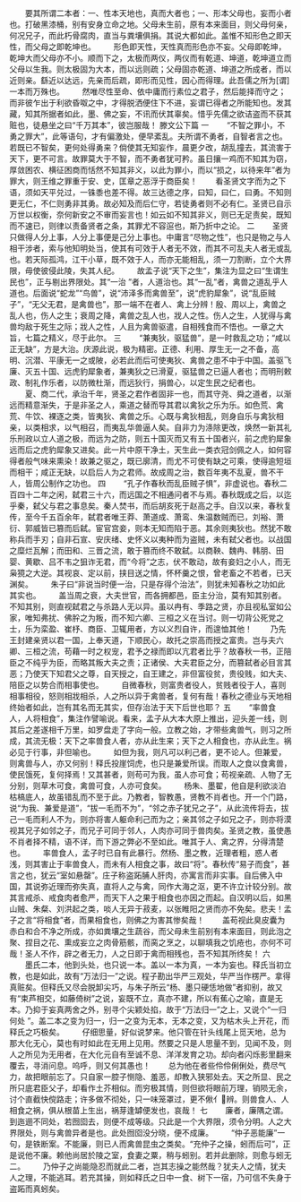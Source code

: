 <!-- { "loadSidebar": true } -->
　　要其所谓二本者：一、性本天地也，真而大者也；一、形本父母也，妄而小者也。打破黑漆桶，别有安身立命之地。父母未生前，原有本来面目，则父母何亲，何况兄子，而此朽骨腐肉，直当与粪壤俱捐。其说大都如此。盖惟不知形色之即天性，而父母之即乾坤也。 
　　形色即天性，天性真而形色亦不妄。父母即乾坤，乾坤大而父母亦不小。顺而下之，太极而两仪，两仪而有乾道、坤道，乾坤道立而父母以生我。则太极固为大本，而以远则疏；父母固亦乾道、坤道之所成者，而以近则亲。繇近以达远，先亲而后疏，即形而见性，因心而得理。此吾儒之所为[谓]一本而万殊也。 
　　然唯尽性至命、依中庸而行素位之君子，然后能择而守之；而非彼乍出于利欲昏呶之中，才得脱洒便住下不进，妄谓已得者之所能知也。发其藏，知其所据者如此，墨、佛之妄，不讯而伏其辜矣。惜乎先儒之欲诘盗而不获其赃也，徒悬坐之曰“千万其本”，彼岂服哉！ 
滕文公下篇
一
　　“不智之罪小，不勇之罪大”，此等语句，才有偏激处，便早紊乱。夫所谓不勇者，自智者言之也。若既已不智矣，更何处得勇来？倘使其无知妄作，晨更夕改，胡乱撞去，其流害于天下，更不可言。故罪莫大于不智，而不勇者犹可矜。虽日攘一鸡而不知其为窃，厚敛困农、横征困商而恬然不知其非义，以此为罪小，而以“损之，以待来年”者为罪大，则王维之罪重于安、史，匡章之恶浮于商臣矣！ 
　　看圣贤文字而为之下语，须如天平兑过，一铢黍也差不得。故三达德之序，曰知，曰仁，曰勇。不知则更无仁，不仁则勇非其勇。故必知及而后仁守，若徒勇者则不必有仁。圣贤已自示万世以权衡，奈何新安之不审而妄言也！如云如不知其非义，则已无足责矣，既知而不速已，则律以责备贤者之条，其罪尤不容逭也，斯乃折中之论。 
二
　　圣贤只做得人分上事，人分上事便是己分上事也。中庸言“尽物之性”，也只是物之与人相干涉者，索与他知明处当，使其有可效于人者无不效，而其不可乱夫人者无或乱也。若天际孤鸿，江干小草，既不效于人，而亦无能相乱，须一刀割断，立个大界限，毋使彼侵此陵，失其人纪。 
　　故孟子说“天下之生”，集注为显之曰“生谓生民也”，正与剔出界限处。其“一治 ”者，人道治也。其“一乱”者，禽兽之道乱乎人道也。后面说“蛇龙”“鸟兽”，说“沛泽多而禽兽至”，说“虎豹犀象”，说“乱臣贼子”，“无父无君，是禽兽也”，那一端不在者人、禽上分辨！殷、周以上，禽兽之乱人也，伤人之生；衰周之降，禽兽之乱人也，戕人之性。伤人之生，人犹得与禽兽均敌于死生之际；戕人之性，人且为禽兽驱遣，自相残食而不悟也。一章之大旨，七篇之精义，尽于此尔。 
三
　　“兼夷狄，驱猛兽”，是一时救乱之功；“咸以正无缺”，方是大治。庆源此说，极为精密。正德、利用、厚生无一之不备，高明、沉潜、平康无一之或陂，必若此而后可使夷狄、禽兽之患不中于中国。盖驱飞廉、灭五十国、远虎豹犀象者，兼夷狄之已滑夏，驱猛兽之已逼人者也；而明刑敕政、制礼作乐者，以防微杜渐，而远狄行，捐兽心，以定生民之纪者也。 
　　夏、商二代，承治千年，贤圣之君作者固非一也，而其守尧、舜之道者，以渐远而精意渐失，于是非圣之人，乘道之替而导其君以禽狄之乐为乐。如色荒、禽荒、牛饮、裸逐之类，皆夷狄、禽兽之乐。心既与禽狄相乱，则身自乐与禽狄相亲，以类相求，以气相召，而夷乱华兽逼人矣。自非力为涤除更改，焕然一新其礼乐刑政以立人道之极，而远为之防，则五十国灭而又有五十国者兴，前之虎豹犀象远而后之虎豹犀象又进矣。此一片中原干净土，天生此一类衣冠剑佩之人，如何容得者般气味来熏染！故兼之驱之，既已廓清，而尤不可使有缺之可乘，使得逾短垣而相干；咸正无缺，以启后人为之君师。故成周之治，数百年夷不乱夏，兽不干人，皆周公制作之功也。 
四 
　　“孔子作春秋而乱臣贼子惧”，非虚说也。春秋二百四十二年之闲，弑君三十六，而远国之不相通问者不与焉。春秋既成之后，以迄乎秦，弑父与君之事息矣。秦人焚书，而后胡亥死于赵高之手。自汉以来，春秋复传，至今千五百余年，弑君者唯王莽、萧道成、萧鸾、朱温数贼而已，刘裕、萧衍、郭威皆已篡而后弑。宦官宫妾，则本无知而陷于恶。其余则夷狄也。然犹不敢称兵而手刃；自非石宣、安庆绪、史怀义以夷种而为盗贼，未有弑父者也。以战国之糜烂瓦解；而田和、三晋之流，敢于篡而终不敢弑。以商鞅、魏冉、韩朋、田婴、黄歇、吕不韦之狙诈无君，而“今将”之志，伏不敢动，故有妾妇之小人，而无枭獍之大逆。其视哀、定以前，挟目送之情，怀杯羹之恨，曾老畜之不若者，已天渊矣。 
　　朱子曰“非说当时便一治，只是存得个治法”，则犹未知春秋之功如此其实也。 
　　盖当周之衰，大夫世官，而各拥都邑，臣主分治，莫有知其别者。不知其别，则直视弑君之与杀路人无以异。虽以冉有、季路之贤，亦且视私室如公家，唯知弗扰、佛肸之为叛，而不知六卿、三桓之义在当讨。则一切背公死党之士，乐为栾盈、崔杼、商臣、卫辄用者，方以义烈自许，而遑恤其他！ 
　　乃先王封建亲贤以君一国，上奉天道，下顺民心，故托之崇高而授之富贵。岂与夫六卿、三桓之流，苟藉一时之权宠，君予之禄而即以亢君者比乎？故春秋一书，正陪臣之不纯乎为臣，而略其叛大夫之责；正诸侯、大夫君臣之分，而篡弑者必目言其恶；乃使天下知君父之尊，自天授之，自王建之，非但富役贫，贵役贱，如大夫、陪臣之以势合而相事使也。 
　　自微春秋，则富贵者役人，贫贱者役于人，喜则相事相役，怒则相戕相杀，人之所以异于禽兽者，复何有哉！春秋之德业与天地相终始者如此，岂有其名而无其实，但存治法于天下后世也耶？ 
五
　　“率兽食人，人将相食”，集注作譬喻说。看来，孟子从大本大原上推出，迎头差一线，则其后之差遂相千万里，如罗盘走了字向一般。立教之始，才带些禽兽气，则习之所成，其流无极：天下之率兽食人者，亦从此生来；天下之人相食也，亦从此生。祸必见于行事，非但喻也。 
　　如但为我，则凡可以利己者，更不论人。但兼爱，则禽兽与人，亦又何别！释氏投崖饲虎，也只是兼爱所误。而取人之食以食禽兽，使民饿死，复何择焉！又其甚者，则苟可为我，虽人亦可食；苟视亲疏、人物了无分别，则草木可食，禽兽可食，人亦可食矣。 
　　杨朱、墨翟，他自是利欲淡泊枯槁底人，故虽错乱而不至于此。乃教者，智教愚，贤教不肖者也。开一个门路，说“为我、兼爱是道”，“拔一毛而不为”，“邻之赤子犹兄之子”，从此流传将去，拔己一毛而利人不为，则亦将害人躯命利己而为之；亲其邻之子如兄之子，则亦将漠视其兄子如邻之子，而兄子可同于邻人，人肉亦可同于兽肉矣。圣贤之教，虽使愚不肖者择不精，语不详，而下游之弊必不至如此。唯其于人、禽之界，分得清楚也。 
　　率兽食人，孟子时已自有此暴行。然杨、墨之教，近理者粗，惑人者浅，则其害止于率兽食人，而未有人相食之事，故曰“将”。春秋传“易子而食”，甚言之也，犹云“室如悬罄”。庄子称盗跖脯人肝肉，亦寓言而非实事。自后佛入中国，其说弥近理而弥失真，直将人之与禽，同作大海之沤，更不许立计较分别。故其言戒杀、戒食肉者愈严，而天下人之果于相食也亦因之而起。自汉明以后，如黑山贼、朱粲、刘洪起之类，啖人无异于菽麦，以张睢阳之贤而亦不免矣。悲夫！孟子之言“将相食”者，而果相食也，则佛之为害其惨矣哉！ 
　　盖苟视此臭皮囊为赤白和合不净之所成，亦如粪壤之生蔬谷，而父母未生前别有本来面目，则此泡之聚、捏目之花、熏成妄立之肉骨筋骸，而脔之烹之，以聊填我之饥疮也，亦何不可哉！圣人不作，辟之者无力，人之日即于禽而相残也，吾不知其所终矣！ 
六
　　墨氏二本，他到头处，也只说一本。盖以一本为真，一本为妄也。释氏当初立教，也是如此，故有“万法归一”之说。程子勘出华严三观处，华严当作楞严。拿得真赃矣。但释氏又尽会脱卸尖巧，与朱子所云“杨、墨只硬恁地做”者抑别，故又有“束芦相交，如藤倚树”之说，妄既不立，真亦不建，所以有蕉心之喻，直是无本。乃抑于妄真两舍之外，别寻个尖颖处掐，故于“万法归一”之上，又说个“一归何处 ”。盖二本之变为归一，归一之变为无本，无本之变，又为枯木头上开花，而释氏之巧极矣。 
　　仔细思量，好似说梦来。他只管在针头线尾上觅天地，总为那大化无心，莫也有时如此在无用上见用。然要之只是人思量不到，见闻不及，则人之所见为无用者，在大化元自有至诚不息、洋洋发育之功。却向者闪烁影里翻来覆去，寻消问息。呜呼，则又何其愚也！ 
　　总为他在者些伶伶俐俐处，费尽气力，故把眼前忘了。只自家一腔子恻隐、羞恶，却教入狭邪处去。天之所显、民之所只底君臣父子，却看作土芥相似。而穷极其情，则但欲将眼前万理，销陨无余，讨个直截快傥路走；许多做不彻处，只一味笼罩过，更不偢亻辨。则兽食人、人相食之祸，俱从根苗上生出，祸芽逢罅便发也，哀哉！ 
七
　　廉者，廉隅之谓。到迤逦不同处，若囫囵去，则便不成等级。只此是一个大界限，须令分明。人之大界限处，则与禽兽异者是也。此处囫囵没分晓，便不成廉。 
　　“仲子恶能廉”一句，是铁断案。不能廉，则已人而禽兽昆虫之类矣。“充仲子之操，蚓而后可”，正是说他不廉。赖他尚居於陵之室，食妻之粟，稍与蚓别。若并此删除，则愈与蚓无二。 
　　乃仲子之尚能隐忍而就此二者，岂其志操之能然哉？犹夫人之情，犹夫人之理，不能逃耳。若充其操，则如释氏之日中一食、树下一宿，乃可信不失身于盗跖而真蚓矣。 
